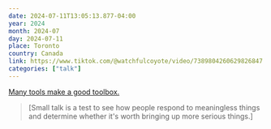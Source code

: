 ```yaml
---
date: 2024-07-11T13:05:13.877-04:00
year: 2024
month: 2024-07
day: 2024-07-11
place: Toronto
country: Canada
link: https://www.tiktok.com/@watchfulcoyote/video/7389804260629826847
categories: ["talk"]
---
```

[Many tools make a good toolbox.](https://www.tiktok.com/@watchfulcoyote/video/7389804260629826847)

> [Small talk is a test to see how people respond to meaningless things and determine whether it's worth bringing up more serious things.]
